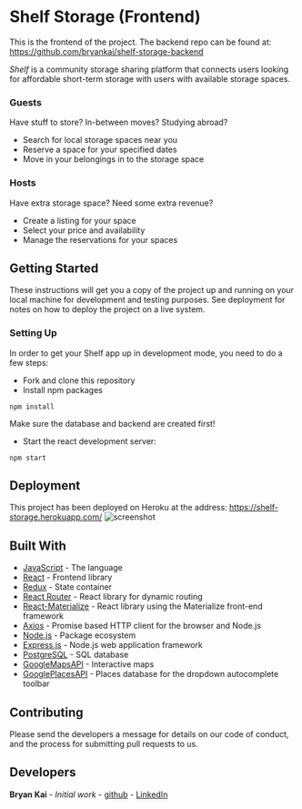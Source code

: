 # Shelf Storage (Frontend)

This is the frontend of the project.
The backend repo can be found at: https://github.com/bryankai/shelf-storage-backend

*Shelf* is a community storage sharing platform that connects users looking for affordable short-term storage with users with available storage spaces.  

### Guests
Have stuff to store?  In-between moves?  Studying abroad?  
* Search for local storage spaces near you
* Reserve a space for your specified dates
* Move in your belongings in to the storage space  

### Hosts
Have extra storage space?  Need some extra revenue?
* Create a listing for your space
* Select your price and availability
* Manage the reservations for your spaces

## Getting Started

These instructions will get you a copy of the project up and running on your local machine for development and testing purposes. See deployment for notes on how to deploy the project on a live system.




### Setting Up
In order to get your Shelf app up in development mode, you need to do a few steps:

* Fork and clone this repository
* Install npm packages

```shell
npm install
```

Make sure the database and backend are created first!

* Start the react development server:

```shell
npm start
```


## Deployment

This project has been deployed on Heroku at the address:
https://shelf-storage.herokuapp.com/
![screenshot]()

## Built With

* [JavaScript](https://www.javascript.com/) - The language
* [React](https://reactjs.org/) - Frontend library
* [Redux](https://redux.js.org/) - State container
* [React Router](https://reacttraining.com/react-router/) - React library for dynamic routing
* [React-Materialize](https://reactstrap.github.io/) - React library using the Materialize front-end framework
* [Axios](https://github.com/axios/axios) - Promise based HTTP client for the browser and Node.js
* [Node.js](https://nodejs.org/en/) - Package ecosystem
* [Express.js](https://expressjs.com/) - Node.js web application framework
* [PostgreSQL](https://www.postgresql.org/) - SQL database
* [GoogleMapsAPI](https://developers.google.com/maps/documentation/javascript/) - Interactive maps
* [GooglePlacesAPI](https://developers.google.com/places/web-service/intro) - Places database for the dropdown autocomplete toolbar


## Contributing

Please send the developers a message for details on our code of conduct, and the process for submitting pull requests to us.


## Developers

**Bryan Kai** - *Initial work* - [github](https://github.com/bryankai) - [LinkedIn](https://www.linkedin.com/in/bryan-kai/)
